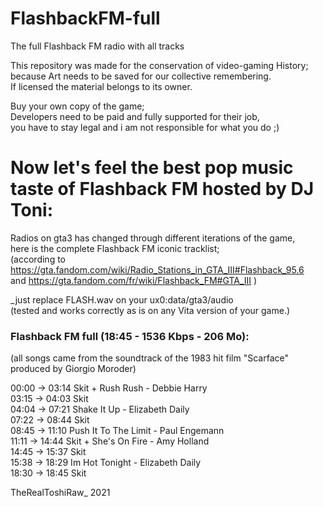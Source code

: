 # FlashbackFM-full
The full Flashback FM radio with all tracks

This repository was made for the conservation of video-gaming History;  
because Art needs to be saved for our collective remembering.  
If licensed the material belongs to its owner.  

Buy your own copy of the game;  
Developers need to be paid and fully supported for their job,  
you have to stay legal and i am not responsible for what you do  ;)  


# Now let's feel the best pop music taste of Flashback FM hosted by DJ Toni:  

Radios on gta3 has changed through different iterations of the game,  
here is the complete Flashback FM iconic tracklist;  
(according to https://gta.fandom.com/wiki/Radio_Stations_in_GTA_III#Flashback_95.6  
and https://gta.fandom.com/fr/wiki/Flashback_FM#GTA_III )  


_just replace FLASH.wav on your ux0:data/gta3/audio  
(tested and works correctly as is on any Vita version of your game.)  


### Flashback FM full (18:45 - 1536 Kbps - 206 Mo):  

(all songs came from the soundtrack of the 1983 hit film "Scarface" produced by Giorgio Moroder)  

00:00 -> 03:14 Skit + Rush Rush - Debbie Harry  
03:15 -> 04:03 Skit  
04:04 -> 07:21 Shake It Up - Elizabeth Daily  
07:22 -> 08:44 Skit  
08:45 -> 11:10 Push It To The Limit - Paul Engemann  
11:11 -> 14:44 Skit + She's On Fire - Amy Holland  
14:45 -> 15:37 Skit  
15:38 -> 18:29 Im Hot Tonight - Elizabeth Daily  
18:30 -> 18:45 Skit  

TheRealToshiRaw_ 2021
